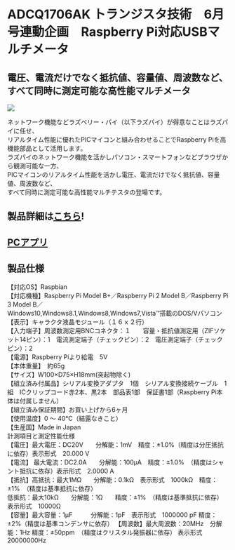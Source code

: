 # ADCQ1706AK トランジスタ技術　6月号連動企画　Raspberry Pi対応USBマルチメータ

## 電圧、電流だけでなく抵抗値、容量値、周波数など、すべて同時に測定可能な高性能マルチメータ

![](https://bit-trade-one.co.jp/wp/wp-content/uploads/2017/05/497ec4ac109d96f0b088d8fed3ef8661.png)  

ネットワーク機能などラズベリー・パイ（以下ラズパイ）が得意なことはラズパイに任せ、  
リアルタイム性能に優れたPICマイコンと組み合わせることでRaspberry Piを高機能部品として活用します。  
ラズパイのネットワーク機能を活かしパソコン・スマートフォンなどブラウザから観測可能な一方、  
PICマイコンのリアルタイム性能を活かし電圧、電流だけでなく抵抗値、容量値、周波数など、  
すべて同時に測定可能な高性能マルチテスタの登場です。

## 製品詳細は[こちら](https://bit-trade-one.co.jp/product/assemblydisk/adcq1706ak/)!

## [PCアプリ](https://github.com/bit-trade-one/ADCQ1706AK_Digital_Multi_Meter-kit/tree/master/App)

## 製品仕様
【対応OS】Raspbian  
【対応機種】Raspberry Pi Model B+／Raspberry Pi 2 Model B／Raspberry Pi 3 Model B／   
            Windows10,Windows8.1,Windows8,Windows7,Vista™搭載のDOS/Vパソコン  
【表示】キャラクタ液晶モジュール（１６ｘ２行）  
【入力端子】周波数測定用BNCコネクタ：１　　容量・抵抗値測定用（ZIFソケット14ピン）：1　電流測定端子（チェックピン）：2　電圧測定端子（チェックピン）：2  
【電源】Raspberry Piより給電　5V  
【本体重量】　約65g  
【サイズ】W100×D75×H18mm(突起物除く)  
【組立済み付属品】シリアル変換アダプタ　1個　シリアル変換接続ケーブル　1組　ICクリップコード赤2本、黒2本　部品表1部　保証書1部（Raspberry Pi本体は付属しません）  
【組立済み保証期間】お買い上げから6ヶ月  
【使用温度】0 ～ 40℃（結露なきこと）  
【生産国】Made in Japan  
計測項目と測定性能仕様  
【電圧】最大電圧：DC20V　　分解能：1mV　精度：±1.0%（精度は分圧抵抗に依存）表示形式　20.000 V  
【電流】    最大電流：DC2.0A　　分解能：100μA　精度：±1.0%　（精度はシャント抵抗に依存）表示形式　2.0000 A  
【抵抗】高抵抗：最大1MΩ　　分解能：0.1kΩ　表示形式　1000kΩ　精度：±1%　（精度は基準抵抗に依存）  
        低抵抗：最大10kΩ　　分解能：1Ω　　精度：±1%　（精度は基準抵抗に依存）表示形式　10000Ω  
【容量】最大容量：1μF　　　分解能：1pF　表示形式　1000000 pF  精度：±2%（精度は基準コンデンサに依存）
【周波数】最大周波数：20MHz　分解能：1Hz  精度：±50ppm　（精度はクリスタル発振器に依存）    表示形式　20000000Hz

